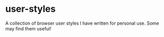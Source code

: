 # user-styles
A collection of browser user styles I have written for personal use. Some may find them useful!
